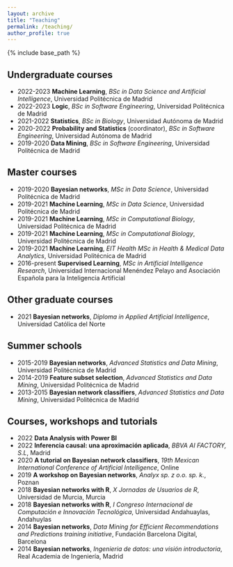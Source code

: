 ```yaml
---
layout: archive
title: "Teaching"
permalink: /teaching/
author_profile: true
---
```


{% include base_path %}

## Undergraduate courses

- 2022-2023 **Machine Learning**, *BSc in Data Science and Artificial Intelligence*, Universidad Politécnica de Madrid
- 2022-2023 **Logic**, *BSc in Software Engineering*, Universidad Politécnica de Madrid
- 2021-2022 **Statistics**, *BSc in Biology*, Universidad Autónoma de Madrid
- 2020-2022 **Probability and Statistics** (coordinator), *BSc in Software Engineering*, Universidad Autónoma de Madrid 
- 2019-2020 **Data Mining**, *BSc in Software Engineering*, Universidad Politécnica de Madrid 
<!-- decision support -->

## Master courses

- 2019-2020 **Bayesian networks**, *MSc in Data Science*, Universidad Politécnica de Madrid
- 2019-2021 **Machine Learning**, *MSc in Data Science*, Universidad Politécnica de Madrid
- 2019-2021 **Machine Learning**, *MSc in Computational Biology*, Universidad Politécnica de Madrid
- 2019-2021 **Machine Learning**, *MSc in Computational Biology*, Universidad Politécnica de Madrid
- 2019-2021 **Machine Learning**, *EIT Health MSc in Health & Medical Data Analytics*, Universidad Politécnica de Madrid 
- 2016-present **Supervised Learning**, *MSc in Artificial Intelligence Research*, Universidad Internacional Menéndez Pelayo and Asociación Española para la Inteligencia Artificial 

## Other graduate courses
- 2021 **Bayesian networks**, *Diploma in Applied Artificial Intelligence*, Universidad Católica del Norte 

## Summer schools

- 2015-2019 **Bayesian networks**, *Advanced Statistics and Data Mining*, Universidad Politécnica de Madrid
- 2014-2019 **Feature subset selection**, *Advanced Statistics and Data Mining*, Universidad Politécnica de Madrid
- 2013-2015 **Bayesian network classifiers**, *Advanced Statistics and Data Mining*, Universidad Politécnica de Madrid


## Courses, workshops and tutorials

- 2022 **Data Analysis with Power BI**
- 2022 **Inferencia causal: una aproximación aplicada**, *BBVA AI FACTORY, S.L*, Madrid 
- 2020 **A tutorial on Bayesian network classifiers**, *19th Mexican International Conference of Artificial Intelligence*, Online 
- 2019 **A workshop on Bayesian networks**, *Analyx sp. z o.o. sp. k.*, Poznan 
- 2018 **Bayesian networks with R**, *X Jornadas de Usuarios de R*, Universidad de Murcia, Murcia
- 2018 **Bayesian networks with R**, *I Congreso Internacional de Computación e Innovación Tecnológica*, Universidad Andahuaylas, Andahuylas
- 2014 **Bayesian networks**, *Data Mining for Efficient Recommendations and Predictions training initiative*, Fundación Barcelona Digital, Barcelona
- 2014 **Bayesian networks**, *Ingenieria de datos: una visión introductoria*, Real Academia de Ingenierı́a, Madrid


